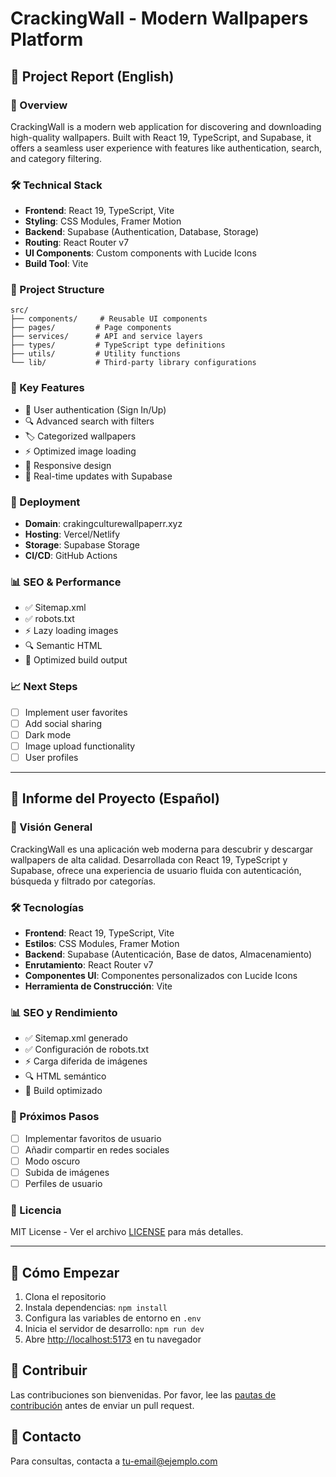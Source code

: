 # CrackingWall - Modern Wallpapers Platform

## 📝 Project Report (English)

### 🚀 Overview
CrackingWall is a modern web application for discovering and downloading high-quality wallpapers. Built with React 19, TypeScript, and Supabase, it offers a seamless user experience with features like authentication, search, and category filtering.

### 🛠️ Technical Stack
- **Frontend**: React 19, TypeScript, Vite
- **Styling**: CSS Modules, Framer Motion
- **Backend**: Supabase (Authentication, Database, Storage)
- **Routing**: React Router v7
- **UI Components**: Custom components with Lucide Icons
- **Build Tool**: Vite

### 📂 Project Structure
```
src/
├── components/     # Reusable UI components
├── pages/         # Page components
├── services/      # API and service layers
├── types/         # TypeScript type definitions
├── utils/         # Utility functions
└── lib/           # Third-party library configurations
```

### 🌟 Key Features
- 🔐 User authentication (Sign In/Up)
- 🔍 Advanced search with filters
- 🏷️ Categorized wallpapers
- ⚡ Optimized image loading
- 📱 Responsive design
- 🔄 Real-time updates with Supabase

### 🚀 Deployment
- **Domain**: crakingculturewallpaperr.xyz
- **Hosting**: Vercel/Netlify
- **Storage**: Supabase Storage
- **CI/CD**: GitHub Actions

### 📊 SEO & Performance
- ✅ Sitemap.xml
- ✅ robots.txt
- ⚡ Lazy loading images
- 🔍 Semantic HTML
- 🚀 Optimized build output

### 📈 Next Steps
- [ ] Implement user favorites
- [ ] Add social sharing
- [ ] Dark mode
- [ ] Image upload functionality
- [ ] User profiles

---

## 📝 Informe del Proyecto (Español)

### 🚀 Visión General
CrackingWall es una aplicación web moderna para descubrir y descargar wallpapers de alta calidad. Desarrollada con React 19, TypeScript y Supabase, ofrece una experiencia de usuario fluida con autenticación, búsqueda y filtrado por categorías.

### 🛠️ Tecnologías
- **Frontend**: React 19, TypeScript, Vite
- **Estilos**: CSS Modules, Framer Motion
- **Backend**: Supabase (Autenticación, Base de datos, Almacenamiento)
- **Enrutamiento**: React Router v7
- **Componentes UI**: Componentes personalizados con Lucide Icons
- **Herramienta de Construcción**: Vite

### 📊 SEO y Rendimiento
- ✅ Sitemap.xml generado
- ✅ Configuración de robots.txt
- ⚡ Carga diferida de imágenes
- 🔍 HTML semántico
- 🚀 Build optimizado

### 📅 Próximos Pasos
- [ ] Implementar favoritos de usuario
- [ ] Añadir compartir en redes sociales
- [ ] Modo oscuro
- [ ] Subida de imágenes
- [ ] Perfiles de usuario

### 📝 Licencia
MIT License - Ver el archivo [LICENSE](LICENSE) para más detalles.

---

## 🚀 Cómo Empezar

1. Clona el repositorio
2. Instala dependencias: `npm install`
3. Configura las variables de entorno en `.env`
4. Inicia el servidor de desarrollo: `npm run dev`
5. Abre [http://localhost:5173](http://localhost:5173) en tu navegador

## 🤝 Contribuir
Las contribuciones son bienvenidas. Por favor, lee las [pautas de contribución](CONTRIBUTING.md) antes de enviar un pull request.

## 📧 Contacto
Para consultas, contacta a [tu-email@ejemplo.com](mailto:tu-email@ejemplo.com)
